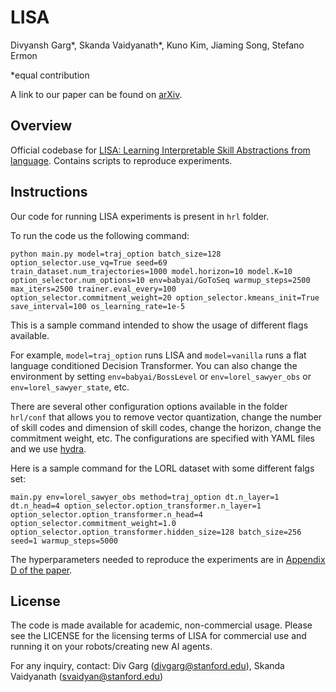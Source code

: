 
# LISA

Divyansh Garg\*, Skanda Vaidyanath\*, Kuno Kim, Jiaming Song, Stefano Ermon

\*equal contribution

A link to our paper can be found on [arXiv](https://arxiv.org/abs/2203.00054).

## Overview

Official codebase for [LISA: Learning Interpretable Skill Abstractions from language](https://div99.github.io/LISA/).
Contains scripts to reproduce experiments.

<!-- ![image info](./architecture.png) -->

## Instructions

Our code for running LISA experiments is present in `hrl` folder.

To run the code us the following command:

`python main.py model=traj_option batch_size=128 option_selector.use_vq=True seed=69 train_dataset.num_trajectories=1000 model.horizon=10 model.K=10 option_selector.num_options=10 env=babyai/GoToSeq warmup_steps=2500 max_iters=2500 trainer.eval_every=100 option_selector.commitment_weight=20 option_selector.kmeans_init=True save_interval=100 os_learning_rate=1e-5`

This is a sample command intended to show the usage of different flags available.

For example, `model=traj_option` runs LISA and `model=vanilla` runs a flat language conditioned Decision Transformer.
You can also change the environment by setting `env=babyai/BossLevel` or `env=lorel_sawyer_obs` or `env=lorel_sawyer_state`, etc.

There are several other configuration options available in the folder `hrl/conf` that allows you to remove vector quantization, change the number of skill codes and dimension of skill codes, change the horizon, change the commitment weight, etc. The configurations are specified with YAML files and we use [hydra](https://hydra.cc/).

Here is a sample command for the LORL dataset with some different falgs set:

`main.py env=lorel_sawyer_obs method=traj_option dt.n_layer=1 dt.n_head=4 option_selector.option_transformer.n_layer=1 option_selector.option_transformer.n_head=4 option_selector.commitment_weight=1.0 option_selector.option_transformer.hidden_size=128 batch_size=256 seed=1 warmup_steps=5000`

The hyperparameters needed to reproduce the experiments are in [Appendix D of the paper](https://arxiv.org/pdf/2203.00054.pdf).
<!-- See corresponding READMEs in each folder for instructions; scripts should be run from the respective directories.
It may be necessary to add the respective directories to your PYTHONPATH. -->

## License

The code is made available for academic, non-commercial usage. Please see the LICENSE for the licensing terms of LISA for commercial use and running it on your robots/creating new AI agents.

For any inquiry, contact: Div Garg (divgarg@stanford.edu), Skanda Vaidyanath (svaidyan@stanford.edu)

